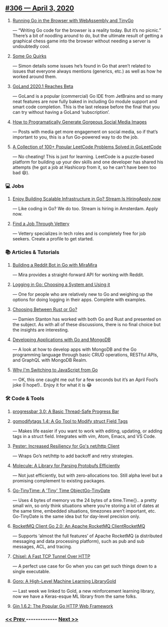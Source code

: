## [#306 — April 3, 2020](https://golangweekly.com/issues/306)

1. [Running Go in the Browser with WebAssembly and TinyGo](https://golangweekly.com/link/86307/web)

     — “Writing Go code for the browser is a reality today. But it’s no picnic.” There’s a bit of noodling around to do, but the ultimate result of getting a graphical chess game into the browser without needing a server is undoubtedly cool.
1. [Some Go Quirks](https://golangweekly.com/link/86309/web)

     — Simon details some issues he’s found in Go that aren’t related to issues that everyone always mentions (generics, etc.) as well as how he worked around them.
1. [GoLand 2020.1 Reaches Beta](https://golangweekly.com/link/86310/web)

     — GoLand is a popular (commercial) Go IDE from JetBrains and so many neat features are now fully baked in including Go module support and smart code completion. This is the last release before the final that you can try without having a GoLand ‘subscription’.
1. [How to Programatically Generate Gorgeous Social Media Images](https://golangweekly.com/link/86311/web)

     — Posts with media get more engagement on social media, so if that’s important to you, this is a fun Go-powered way to do the job.
1. [A Collection of 100+ Popular LeetCode Problems Solved in GoLeetCode](https://golangweekly.com/link/86319/web)

     — No cheating! This is just for learning. LeetCode is a puzzle-based platform for building up your dev skills and one developer has shared his attempts (he got a job at Hashicorp from it, so he can’t have been too bad 😄).
### 💻 Jobs

1. [Enjoy Building Scalable Infrastructure in Go? Stream Is HiringApply now](https://golangweekly.com/link/86312/web)

     — Like coding in Go? We do too. Stream is hiring in Amsterdam. Apply now.
1. [Find a Job Through Vettery](https://golangweekly.com/link/86313/web)

     — Vettery specializes in tech roles and is completely free for job seekers. Create a profile to get started.
### 📚 Articles & Tutorials

1. [Building a Reddit Bot in Go with MiraMira](https://golangweekly.com/link/86314/web)

     — Mira provides a straight-forward API for working with Reddit.
1. [Logging in Go: Choosing a System and Using it](https://golangweekly.com/link/86316/web)

     — One for people who are relatively new to Go and weighing up the options for doing logging in their apps. Complete with examples.
1. [Choosing Between Rust or Go?](https://golangweekly.com/link/86317/web)

     — Damien Stanton has worked with both Go and Rust and presented on the subject. As with all of these discussions, there is no final choice but the insights are interesting.
1. [Developing Applications with Go and MongoDB](https://golangweekly.com/link/86321/web)

     — A look at how to develop apps with MongoDB and the Go programming language through basic CRUD operations, RESTful APIs, and GraphQL with MongoDB Realm.
1. [Why I'm Switching to JavaScript from Go](https://golangweekly.com/link/86356/web)

     — OK, this one  caught me out for a few seconds but it’s an April Fool’s joke (I hope!).. Enjoy it for what it is 😂
### 🛠 Code & Tools

1. [progressbar 3.0: A Basic Thread-Safe Progress Bar](https://golangweekly.com/link/86322/web)

1. [gomodifytags 1.4: A Go Tool to Modify struct Field Tags](https://golangweekly.com/link/86323/web)

     — Makes life easier if you want to work with editing, updating, or adding tags in a struct field. Integrates with vim, Atom, Emacs, and VS Code.
1. [Pester: Increased Resiliency for Go's net/http Client](https://golangweekly.com/link/86324/web)

     — Wraps Go’s net/http to add backoff and retry strategies.
1. [Molecule: A Library for Parsing Protobufs Efficiently](https://golangweekly.com/link/86326/web)

     — Not just efficiently, but with zero-allocations too. Still alpha level but a promising complement to existing packages.
1. [Go-TinyTime: A 'Tiny' Time ObjectGo-TinyDate](https://golangweekly.com/link/86327/web)

     — Uses 4 bytes of memory vs the 24 bytes of a time.Time{}.. a pretty small win, so only think situations where you’re storing a lot of dates at the same time, embedded situations, timezones aren’t important, etc. Go-TinyDate is the same idea but for day-level precision only.
1. [RocketMQ Client Go 2.0: An Apache RocketMQ ClientRocketMQ](https://golangweekly.com/link/86329/web)

     — Supports ‘almost the full features’ of Apache RocketMQ (a distributed messaging and data processing platform), such as pub and sub messages, ACL, and tracing.
1. [Chisel: A Fast TCP Tunnel Over HTTP](https://golangweekly.com/link/86331/web)

     — A perfect use case for Go when you can get such things down to a single executable.
1. [Goro: A High-Level Machine Learning LibraryGold](https://golangweekly.com/link/86332/web)

     — Last week we linked to Gold, a new reinforcement learning library, now we have a Keras-esque ML library from the same folks.
1. [Gin 1.6.2: The Popular Go HTTP Web Framework](https://golangweekly.com/link/86334/web)


### [ << Prev ](golangweekly-305.md) ------------- [ Next >> ](golangweekly-307.md)